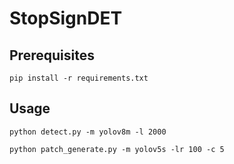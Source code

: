 # StopSignDET

## Prerequisites

`pip install -r requirements.txt`

## Usage

`python detect.py -m yolov8m -l 2000`

`python patch_generate.py -m yolov5s -lr 100 -c 5`
